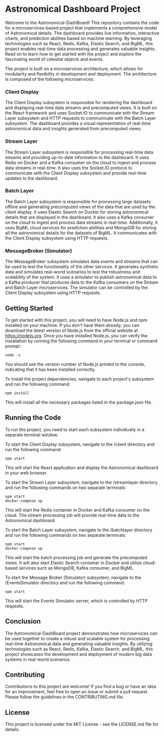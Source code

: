 <div class="min-h-[20px] flex flex-col items-start gap-4 whitespace-pre-wrap">
  <div class="markdown prose w-full break-words dark:prose-invert dark">
    <h1>Astronomical Dashboard Project</h1>
    <p>Welcome to the Astronomical-DashBoard! This repository contains the code for a microservices-based project that implements a comprehensive model of Astronomical details. The dashboard provides live information, interactive charts, and prediction abilities based on machine learning. By leveraging technologies such as React, Redis, Kafka, Elastic Search, and BigML, this project enables real-time data processing and generates valuable insights. Read on to learn how to get started with the project and explore the fascinating world of celestial objects and events.</h2>
    <p>The project is built on a microservices architecture, which allows for modularity and flexibility in development and deployment. The architecture is composed of the following microservices:</p>
    <h3>Client Display</h3>
    <p>The Client Display subsystem is responsible for rendering the dashboard and displaying real-time data streams and precomputed views. It is built on the React framework and uses Socket.IO to communicate with the Stream Layer subsystem and HTTP requests to communicate with the Batch Layer subsystem. The dashboard provides a visual representation of real-time astronomical data and insights generated from precomputed views.</p>
    <h3>Stream Layer</h3>
    <p>The Stream Layer subsystem is responsible for processing real-time data streams and providing up-to-date information to the dashboard. It uses Redis on Docker and a Kafka consumer on the cloud to ingest and process data streams in real-time. It also uses the Socket.IO protocol to communicate with the Client Display subsystem and provide real-time updates to the dashboard.</p>
    <h3>Batch Layer</h3>
    <p>The Batch Layer subsystem is responsible for processing large datasets offline and generating precomputed views of the data that are used by the client display. It uses Elastic Search on Docker for storing astronomical details that are displayed in the dashboard. It also uses a Kafka consumer on the cloud to ingest and process data streams in real-time. Additionally, it uses BigML cloud services for prediction abilities and MongoDB for storing all the astronomical details for the datasets of BigML. It communicates with the Client Display subsystem using HTTP requests.</p>
    <h3>MessageBroker (Simulator)</h3>
    <p>The MessageBroker subsystem simulates data events and streams that can be used to test the functionality of the other services. It generates synthetic data and simulates real-world scenarios to test the robustness and scalability of the system. It uses a simulator to publish astronomical data to a Kafka producer that produces data to the Kafka consumers on the Stream and Batch Layer microservices. The simulator can be controlled by the Client Display subsystem using HTTP requests.</p>
<h2>Getting Started</h2>
<p>To get started with this project, you will need to have Node.js and npm installed on your machine. If you don't have them already, you can download the latest version of Node.js from the official website at <a href="https://nodejs.org" target="_new">https://nodejs.org</a>. Once you have installed Node.js, you can verify the installation by running the following command in your terminal or command prompt:</p>
<pre><code>node -v
</code></pre>
<p>You should see the version number of Node.js printed to the console, indicating that it has been installed correctly.</p>
<p>To install the project dependencies, navigate to each project's subsystem and run the following command:</p>
<pre><code>npm install
</code></pre>
<p>This will install all the necessary packages listed in the package.json file.</p>
<h2>Running the Code</h2>
<p>To run the project, you need to start each subsystem individually in a separate terminal window.</p>
<p>To start the Client Display subsystem, navigate to the /client directory and run the following command:</p>
<pre><code>npm start
</code></pre>
<p>This will start the React application and display the Astronomical dashboard in your web browser.</p>
<p>To start the Stream Layer subsystem, navigate to the /streamlayer directory and run the following commands on two separate terminals:</p>
<pre><code>npm start
</code><code>docker-compose up
</code></pre>
<p>This will start the Redis container in Docker and Kafka consumer on the cloud. The stream processing job will provide real-time data to the Astronomical dashboard.</p>
<p>To start the Batch Layer subsystem, navigate to the /batchlayer directory and run the following commands on two separate terminals:</p>
<pre><code>npm start
</code><code>docker-compose up
</code></pre>
<p>This will start the batch processing job and generate the precomputed views. It will also start Elastic Search container in Docker and utilize cloud-based services such as MongoDB, Kafka consumer, and BigML.</p>
<p>To start the Message Broker (Simulator) subsystem, navigate to the /EventsSimulator directory and run the following command:</p>
<pre><code>npm start
</code></pre>
<p>This will start the Events Simulator server, which is controlled by HTTP requests.</p>
<h2>Conclusion</h2>
<p>The Astronomical-DashBoard project demonstrates how microservices can be used together to create a robust and scalable system for processing real-time Astronomical data and generating valuable insights. By utilizing technologies such as React, Redis, Kafka, Elastic Search, and BigML, this project showcases the development and deployment of modern big data systems in real-world scenarios.</p>
<h2>Contributing</h2>
<p>Contributions to this project are welcome! If you find a bug or have an idea for an improvement, feel free to open an issue or submit a pull request. Please follow the guidelines in the CONTRIBUTING.md file.</p>
<h2>License</h2>
<p>This project is licensed under the MIT License - see the LICENSE.md file for details.</p>
